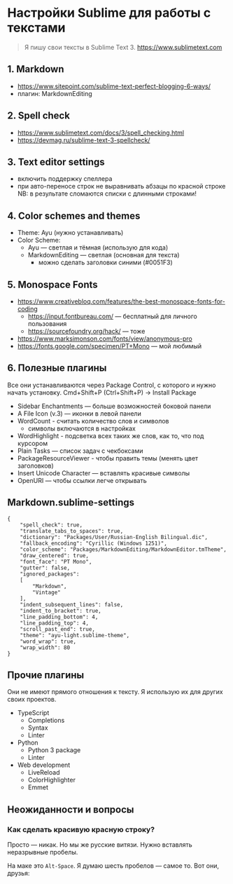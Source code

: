 # Настройки Sublime для работы с текстами

> Я пишу свои тексты в Sublime Text 3.
> https://www.sublimetext.com

## 1. Markdown
- https://www.sitepoint.com/sublime-text-perfect-blogging-6-ways/
- плагин: MarkdownEditing

## 2. Spell check
- https://www.sublimetext.com/docs/3/spell_checking.html
- https://devmag.ru/sublime-text-3-spellcheck/

## 3. Text editor settings
- включить поддержку спеллера
- при авто-переносе строк не выравнивать абзацы по красной строке
    NB: в результате сломаются списки с длинными строками!

## 4. Color schemes and themes
- Theme: Ayu (нужно устанавливать)
- Color Scheme:
    - Ayu — светлая и тёмная (использую для кода)
    - MarkdownEditing — светлая (основная для текста)
        + можно сделать заголовки синими (#0051F3)

## 5. Monospace Fonts
- https://www.creativebloq.com/features/the-best-monospace-fonts-for-coding
    + https://input.fontbureau.com/ — бесплатный для личного пользования
    + https://sourcefoundry.org/hack/ — тоже
- https://www.marksimonson.com/fonts/view/anonymous-pro
- https://fonts.google.com/specimen/PT+Mono — мой любимый

## 6. Полезные плагины
Все они устанавливаются через Package Control, с которого и нужно начать установку. Cmd+Shift+P (Ctrl+Shift+P) -> Install Package

- Sidebar Enchantments — больше возможностей боковой панели
- A File Icon (v.3) — иконки в левой панели
- WordCount - считать количество слов и символов
    + символы включаются в настройках
- Word​Highlight - подсветка всех таких же слов, как то, что под курсором
- Plain Tasks — список задач с чекбоксами
- PackageResourceViewer - чтобы править темы (менять цвет заголовков)
- Insert Unicode Character — вставлять красивые символы
- OpenURI — чтобы ссылки легче открывать

## Markdown.sublime-settings
```
{
    "spell_check": true,
    "translate_tabs_to_spaces": true,
    "dictionary": "Packages/User/Russian-English Bilingual.dic",
    "fallback_encoding": "Cyrillic (Windows 1251)",
    "color_scheme": "Packages/MarkdownEditing/MarkdownEditor.tmTheme",
    "draw_centered": true,
    "font_face": "PT Mono",
    "gutter": false,
    "ignored_packages":
    [
        "Markdown",
        "Vintage"
    ],
    "indent_subsequent_lines": false,
    "indent_to_bracket": true,
    "line_padding_bottom": 4,
    "line_padding_top": 4,
    "scroll_past_end": true,
    "theme": "ayu-light.sublime-theme",
    "word_wrap": true,
    "wrap_width": 80
}
```

## Прочие плагины
Они не имеют прямого отношения к тексту. Я использую их для других своих проектов.

- TypeScript
    - Completions
    - Syntax
    - Linter
- Python
    - Python 3 package
    - Linter
- Web development
    - LiveReload
    - ColorHighlighter
    - Emmet

## Неожиданности и вопросы

### Как сделать красивую красную строку?
Просто — никак. Но мы же русские витязи.
Нужно вставлять неразрывные пробелы.

На маке это `Alt-Space`.
Я думаю шесть пробелов — самое то.
Вот они, друзья: `      `